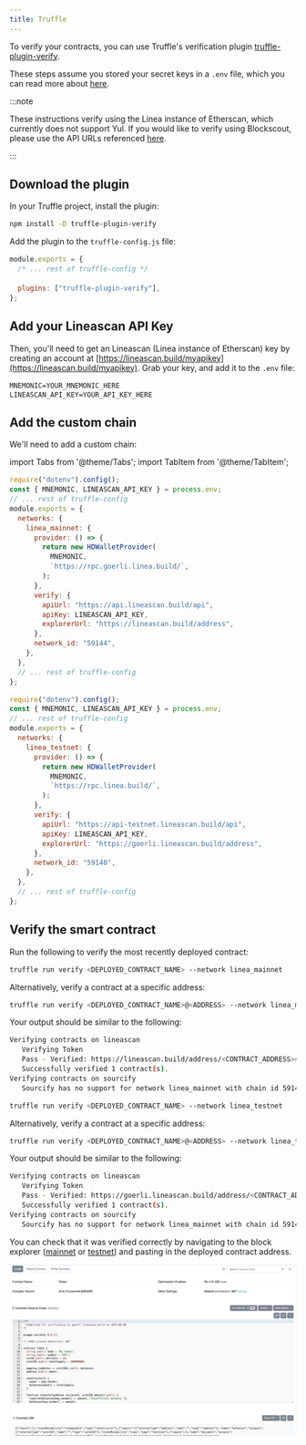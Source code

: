 ```yaml
---
title: Truffle
---
```


To verify your contracts, you can use Truffle's verification plugin [truffle-plugin-verify](https://github.com/rkalis/truffle-plugin-verify).

These steps assume you stored your secret keys in a `.env` file, which you can read more about [here](/docs/build-on-linea/quickstart/deploy-smart-contract/truffle.mdx).

:::note

These instructions verify using the Linea instance of Etherscan, which currently does not support Yul. If you would like to verify using Blockscout, please use the API URLs referenced [here](../../../use-mainnet/info-contracts.md#block-explorers).

:::

## Download the plugin

In your Truffle project, install the plugin:

```bash
npm install -D truffle-plugin-verify
```

Add the plugin to the `truffle-config.js` file:

```javascript
module.exports = {
  /* ... rest of truffle-config */

  plugins: ["truffle-plugin-verify"],
};
```

## Add your Lineascan API Key

Then, you'll need to get an Lineascan (Linea instance of Etherscan) key by creating an account at [https://lineascan.build/myapikey](https://lineascan.build/myapikey). Grab your key, and add it to the `.env` file:

```
MNEMONIC=YOUR_MNEMONIC_HERE
LINEASCAN_API_KEY=YOUR_API_KEY_HERE
```

## Add the custom chain

We'll need to add a custom chain:

import Tabs from '@theme/Tabs'; import TabItem from '@theme/TabItem';

<Tabs className="my-tabs">
  <TabItem value="Mainnet" label="Mainnet" default>

```javascript
require("dotenv").config();
const { MNEMONIC, LINEASCAN_API_KEY } = process.env;
// ... rest of truffle-config
module.exports = {
  networks: {
    linea_mainnet: {
      provider: () => {
        return new HDWalletProvider(
          MNEMONIC,
          `https://rpc.goerli.linea.build/`,
        );
      },
      verify: {
        apiUrl: "https://api.lineascan.build/api",
        apiKey: LINEASCAN_API_KEY,
        explorerUrl: "https://lineascan.build/address",
      },
      network_id: "59144",
    },
  },
  // ... rest of truffle-config
};
```
  </TabItem>
  <TabItem value="Testnet" label="Testnet" default>

```javascript
require("dotenv").config();
const { MNEMONIC, LINEASCAN_API_KEY } = process.env;
// ... rest of truffle-config
module.exports = {
  networks: {
    linea_testnet: {
      provider: () => {
        return new HDWalletProvider(
          MNEMONIC,
          `https://rpc.linea.build/`,
        );
      },
      verify: {
        apiUrl: "https://api-testnet.lineascan.build/api",
        apiKey: LINEASCAN_API_KEY,
        explorerUrl: "https://goerli.lineascan.build/address",
      },
      network_id: "59140",
    },
  },
  // ... rest of truffle-config
};
```

  </TabItem>
</Tabs>

## Verify the smart contract

Run the following to verify the most recently deployed contract:

<Tabs className="my-tabs">
  <TabItem value="Mainnet" label="Mainnet" default>

```bash
truffle run verify <DEPLOYED_CONTRACT_NAME> --network linea_mainnet
```

Alternatively, verify a contract at a specific address:

```bash
truffle run verify <DEPLOYED_CONTRACT_NAME>@<ADDRESS> --network linea_mainnet
```

Your output should be similar to the following:

```bash
Verifying contracts on lineascan
   Verifying Token
   Pass - Verified: https://lineascan.build/address/<CONTRACT_ADDRESS>#code
   Successfully verified 1 contract(s).
Verifying contracts on sourcify
   Sourcify has no support for network linea_mainnet with chain id 59144
```

  </TabItem>
  <TabItem value="Testnet" label="Testnet" default>

```bash
truffle run verify <DEPLOYED_CONTRACT_NAME> --network linea_testnet
```

Alternatively, verify a contract at a specific address:

```bash
truffle run verify <DEPLOYED_CONTRACT_NAME>@<ADDRESS> --network linea_testnet
```

Your output should be similar to the following:

```bash
Verifying contracts on lineascan
   Verifying Token
   Pass - Verified: https://goerli.lineascan.build/address/<CONTRACT_ADDRESS>#code
   Successfully verified 1 contract(s).
Verifying contracts on sourcify
   Sourcify has no support for network linea_mainnet with chain id 59140
```

  </TabItem>
</Tabs>

You can check that it was verified correctly by navigating to the block explorer ([mainnet](https://lineascan.build/) or [testnet](https://goerli.lineascan.build/)) and pasting in the deployed contract address.

![verified contract](./../../../../static/img/docs/build-on-linea/quickstart/verify-smart-contract/lineascan_verification.png)
